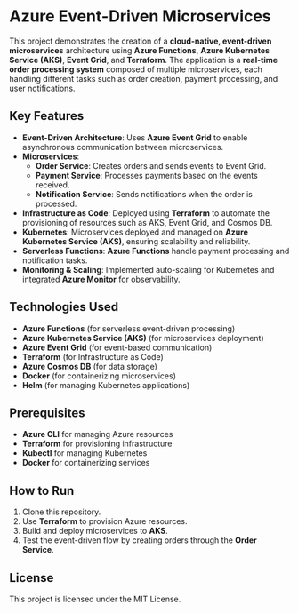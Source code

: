 # Azure Event-Driven Microservices

This project demonstrates the creation of a **cloud-native, event-driven microservices** architecture using **Azure Functions**, **Azure Kubernetes Service (AKS)**, **Event Grid**, and **Terraform**. The application is a **real-time order processing system** composed of multiple microservices, each handling different tasks such as order creation, payment processing, and user notifications.

## Key Features
- **Event-Driven Architecture**: Uses **Azure Event Grid** to enable asynchronous communication between microservices.
- **Microservices**: 
  - **Order Service**: Creates orders and sends events to Event Grid.
  - **Payment Service**: Processes payments based on the events received.
  - **Notification Service**: Sends notifications when the order is processed.
- **Infrastructure as Code**: Deployed using **Terraform** to automate the provisioning of resources such as AKS, Event Grid, and Cosmos DB.
- **Kubernetes**: Microservices deployed and managed on **Azure Kubernetes Service (AKS)**, ensuring scalability and reliability.
- **Serverless Functions**: **Azure Functions** handle payment processing and notification tasks.
- **Monitoring & Scaling**: Implemented auto-scaling for Kubernetes and integrated **Azure Monitor** for observability.

## Technologies Used
- **Azure Functions** (for serverless event-driven processing)
- **Azure Kubernetes Service (AKS)** (for microservices deployment)
- **Azure Event Grid** (for event-based communication)
- **Terraform** (for Infrastructure as Code)
- **Azure Cosmos DB** (for data storage)
- **Docker** (for containerizing microservices)
- **Helm** (for managing Kubernetes applications)

## Prerequisites
- **Azure CLI** for managing Azure resources
- **Terraform** for provisioning infrastructure
- **Kubectl** for managing Kubernetes
- **Docker** for containerizing services

## How to Run
1. Clone this repository.
2. Use **Terraform** to provision Azure resources.
3. Build and deploy microservices to **AKS**.
4. Test the event-driven flow by creating orders through the **Order Service**.

## License
This project is licensed under the MIT License.
